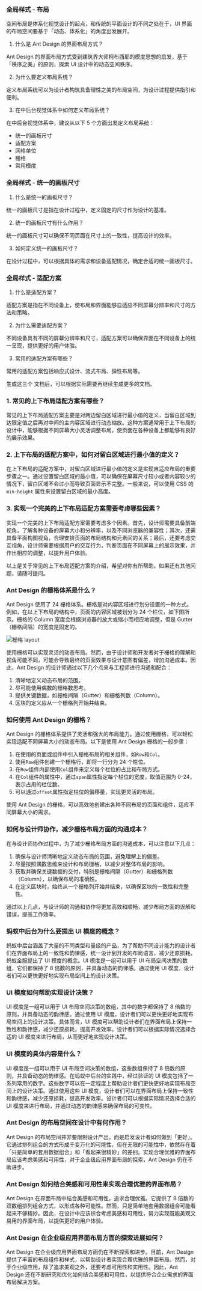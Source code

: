 ### 全局样式 - 布局

空间布局是体系化视觉设计的起点，和传统的平面设计的不同之处在于，UI 界面的布局空间要基于「动态、体系化」的角度出发展开。

1. 什么是 Ant Design 的界面布局方式？

Ant Design 的界面布局方式受到建筑界大师柯布西耶的模度思想的启发，基于「秩序之美」的原则，探索 UI 设计中的动态空间秩序。

2. 为什么要定义布局系统？

定义布局系统可以为设计者构筑具备理性之美的布局空间，为设计过程提供指引和便利。

3. 在中后台视觉体系中如何定义布局系统？

在中后台视觉体系中，建议从以下 5 个方面出发定义布局系统：

- 统一的画板尺寸
- 适配方案
- 网格单位
- 栅格
- 常用模度

### 全局样式 - 统一的画板尺寸

1. 什么是统一的画板尺寸？

统一的画板尺寸是指在设计过程中，定义固定的尺寸作为设计的基准。

2. 统一的画板尺寸有什么作用？

统一的画板尺寸可以确保不同页面在尺寸上的一致性，提高设计的效率。

3. 如何定义统一的画板尺寸？

在设计过程中，可以根据具体的需求和设备适配情况，确定合适的统一画板尺寸。

### 全局样式 - 适配方案

1. 什么是适配方案？

适配方案是指在不同设备上，使布局和界面能够自适应不同屏幕分辨率和尺寸的方法和策略。

2. 为什么需要适配方案？

不同设备具有不同的屏幕分辨率和尺寸，适配方案可以确保界面在不同设备上的统一呈现，提供更好的用户体验。

3. 常用的适配方案有哪些？

常用的适配方案包括响应式设计、流式布局、弹性布局等。

生成这三个 文档后，可以根据实际需要再继续生成更多的文档。

### 1. 常见的上下布局适配方案有哪些？

常见的上下布局适配方案主要是对两边留白区域进行最小值的定义，当留白区域到达限定值之后再对中间的主内容区域进行动态缩放。这种方案通常用于上下布局的设计中，能够根据不同屏幕大小灵活调整布局，使页面在各种设备上都能够有良好的展示效果。

### 2. 上下布局的适配方案中，如何对留白区域进行最小值的定义？

在上下布局的适配方案中，对留白区域进行最小值的定义是实现自适应布局的重要步骤之一。通过设置留白区域的最小值，可以确保在屏幕尺寸较小或者内容较少的情况下，留白区域不会过小而导致页面显示不完整。一般来说，可以使用 CSS 的 `min-height` 属性来设置留白区域的最小高度。

### 3. 实现一个完美的上下布局适配方案需要考虑哪些因素？

实现一个完美的上下布局适配方案需要考虑多个因素。首先，设计师需要具备前端视角，了解各种设备的屏幕大小和分辨率，以及不同浏览器的兼容性；其次，还需具备平面构图视角，合理安排页面的布局结构和元素间的关系；最后，还要考虑交互视角，设计师需要根据用户的交互行为，判断页面在不同屏幕上的展示效果，并作出相应的调整，以提升用户体验。

以上是关于常见的上下布局适配方案的介绍，希望对你有所帮助。如果还有其他问题，请随时提问。

### Ant Design 的栅格体系是什么？

Ant Design 使用了 24 栅格体系。栅格是对内容区域进行划分设置的一种方式。例如，在以上下布局的结构中，页面的内容区域被划分为 24 个栏位，如下图所示。栅格的 Column 宽度会根据浏览器的放大或缩小而相应地调整，但是 Gutter（栅格间隔）的宽度是固定的。

![栅格 layout](https://gw.alipayobjects.com/zos/rmsportal/YPUZpPCzFgQHVxXCIAzq.png)

使用栅格可以实现灵活的动态布局。然而，由于设计师和开发者对于栅格的理解和视角可能不同，可能会导致最终的页面效果与设计意图有偏差，增加沟通成本。因此，Ant Design 的设计师通过以下几个点来与工程师进行沟通和配合：

1. 清晰地定义动态布局的范围。
2. 尽可能使用偶数的栅格数思考。
3. 提供关键数据，如栅格间隔（Gutter）和栅格列数（Column）。
4. 区块的定义应从一个栅格列开始并结束。

### 如何使用 Ant Design 的栅格？

Ant Design 的栅格体系提供了灵活和强大的布局能力。通过使用栅格，可以轻松实现适配不同屏幕大小的动态布局。以下是使用 Ant Design 栅格的一般步骤：

1. 在使用的页面或组件中引入栅格布局的相关组件，如`Row`和`Col`。
2. 使用`Row`组件创建一个栅格行，即将一行分为 24 个栏位。
3. 在`Row`组件内部使用`Col`组件来定义每个栏位的占比和布局方式。
4. 在`Col`组件的属性中，通过`span`属性指定每个栏位的宽度，取值范围为 0-24，表示占用的栏位数。
5. 可以通过`offset`属性指定栏位的偏移量，实现更灵活的布局。

使用 Ant Design 的栅格，可以高效地创建出各种不同布局的页面和组件，适应不同屏幕大小的需求。

### 如何与设计师协作，减少栅格布局方面的沟通成本？

在与设计师协作过程中，为了减少栅格布局方面的沟通成本，可以注意以下几点：

1. 确保与设计师清晰地定义动态布局的范围，避免理解上的偏差。
2. 尽量按照偶数思维来设计和布局栅格，以减少对整体布局的影响。
3. 获取并确保关键数据的交付，特别是栅格间隔（Gutter）和栅格列数（Column），以确保布局的准确性。
4. 在定义区块时，始终从一个栅格列开始并结束，以确保区块的一致性和完整性。

通过以上几点，与设计师的沟通和协作将更加高效和顺畅，减少布局方面的误解和错误，提高工作效率。

### 蚂蚁中后台为什么要提出 UI 模度的概念？

蚂蚁中后台涵盖了大量的不同类型和量级的产品，为了帮助不同设计能力的设计者们在界面布局上的一致性和韵律感，统一设计到开发的布局语言，减少还原损耗，蚂蚁金服提出了 UI 模度的概念。UI 模度是一组可以用于 UI 布局空间决策的数组，它们都保持了 8 倍数的原则，并具备动态的韵律感。通过使用 UI 模度，设计者们可以更快更好地实现布局空间上的设计决策。

### UI 模度如何帮助实现设计决策？

UI 模度是一组可以用于 UI 布局空间决策的数组，其中的数字都保持了 8 倍数的原则，并具备动态的韵律感。通过使用 UI 模度，设计者们可以更快更好地实现布局空间上的设计决策。具体而言，UI 模度可以帮助设计者们在界面布局上保持一致性和韵律感，减少还原损耗，提高开发效率。设计者们可以根据实际情况选择合适的 UI 模度来进行布局，从而更好地实现设计决策。

### UI 模度的具体内容是什么？

UI 模度是一组可以用于 UI 布局空间决策的数组，这些数组保持了 8 倍数的原则，并具备动态的韵律感。在蚂蚁中后台的实践中，经过验证的 UI 模度包括了一系列常用的数字。这些数字可以在一定程度上帮助设计者们更快更好地实现布局空间上的设计决策。通过使用这些 UI 模度，设计者们可以在界面布局上保持一致性和韵律感，减少还原损耗，提高开发效率。设计者们可以根据实际情况选择合适的 UI 模度来进行布局，并通过动态的韵律感来确保布局的可变性。

### Ant Design 的布局空间在设计中有何作用？

Ant Design 的布局空间并非要限制设计产出，而是启发设计者如何做到「更好」。它通过排列组合的方式形成千变万化的可能性，但在无限的可能性中，依然存在着「只是简单的套用数据组合」和「看起来很精妙」的差别。实现合理优雅的界面布局应该考虑美感和可用性，对于企业级应用界面布局的探索，Ant Design 仍在不断进步。

### Ant Design 如何结合美感和可用性来实现合理优雅的界面布局？

Ant Design 在界面布局中结合美感和可用性，追求合理优雅。它提供了 8 倍数的双数组排列组合方式，以形成各种可能性。然而，只是简单地套用数据组合可能看起来不够精妙。因此，在设计中应该综合考虑美感和可用性，努力实现既能美观又易用的界面布局，以提供更好的用户体验。

### Ant Design 在企业级应用界面布局方面的探索进展如何？

Ant Design 在企业级应用界面布局方面仍在不断探索和进步。目前，Ant Design 提供了丰富的布局组件和样式，以帮助设计者实现合理优雅的界面布局。然而，对于企业级应用，除了追求美观之外，还要考虑可用性和实用性。因此，Ant Design 还在不断研究和优化如何结合美感和可用性，以提供符合企业需求的界面布局解决方案。
